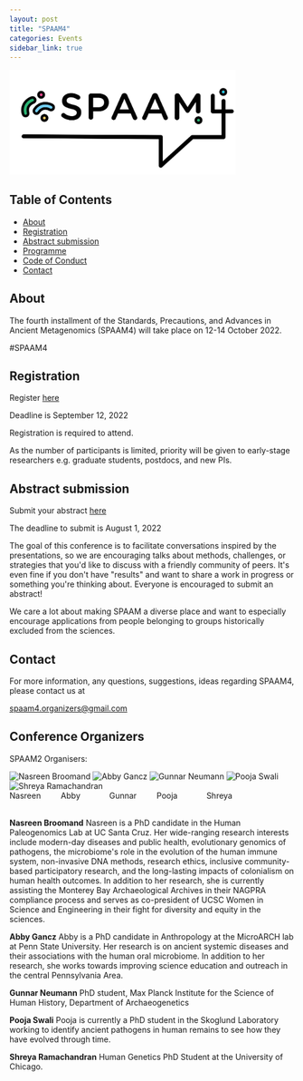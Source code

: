 ```yaml
---
layout: post
title: "SPAAM4"
categories: Events
sidebar_link: true
---
```


<img src="/assets/media/SPAAM4-Logo-Full-Colour.png" alt="SPAAM4 logo" width="400px" class="center">

## Table of Contents

- [About](#about)
- [Registration](#registration)
- [Abstract submission](#abstract-submission)
- [Programme](/events/spaam4/programme)
- [Code of Conduct](/code-of-conduct)
- [Contact](#contact)


## About

The fourth installment of the Standards, Precautions, and Advances in Ancient Metagenomics (SPAAM4) will take place on 12-14 October 2022. 

\#SPAAM4


## Registration

Register [here](https://tinyurl.com/SPAAM4Reg)

Deadline is September 12, 2022

Registration is required to attend. 

As the number of participants is limited, priority will be given to early-stage researchers e.g. graduate students, postdocs, and new PIs.


## Abstract submission

Submit your abstract [here](https://tinyurl.com/SPAAM4Abs)

The deadline to submit is August 1, 2022

The goal of this conference is to facilitate conversations inspired by the presentations, so we are encouraging talks about methods, challenges, or strategies that you'd like to discuss with a friendly community of peers. It's even fine if you don't have "results" and want to share a work in progress or something you're thinking about. Everyone is encouraged to submit an abstract! 

We care a lot about making SPAAM a diverse place and want to especially encourage applications from people belonging to groups historically excluded from the sciences.

## Contact

For more information, any questions, suggestions, ideas regarding SPAAM4, please contact us at 

spaam4.organizers@gmail.com

## Conference Organizers 

SPAAM2 Organisers:

<!--- Stolen ugly hack but it works from spaam2 -->
<div class="row" style="margin-right:20px;">
  <img src="https://ucschpg.files.wordpress.com/2020/03/naz.jpg?w=769" alt="Nasreen Broomand" width="90" height="83"> 
  <img src="https://anth.la.psu.edu/wp-content/uploads/sites/3/2021/11/image-119.jpeg" alt="Abby Gancz" width="90" height="83"> 
  <img src="https://0.academia-photos.com/56136265/15169636/19383450/s200_gunnar.neumann.jpg" alt="Gunnar Neumann" width="90" height="83"> 
  <img src="https://encrypted-tbn0.gstatic.com/images?q=tbn:ANd9GcSmT9juexPe7LyN9gdJF9XpE6BFjEx3XDXMtrEJxyEjag&s" alt="Pooja Swali" width="90" height="83"> 
  <img src="https://encrypted-tbn0.gstatic.com/images?q=tbn:ANd9GcSG1rWL389-q6SgK9TvJlN4UUldBJhOfuwYbf1FNKCM4w&s" alt="Shreya Ramachandran" width="90" height="83"> 
</div>
<div>
  Nasreen&nbsp;&nbsp;&nbsp;&nbsp;&nbsp;&nbsp;&nbsp;&nbsp;&nbsp;Abby&nbsp;&nbsp;&nbsp;&nbsp;&nbsp;&nbsp;&nbsp;&nbsp;&nbsp;&nbsp;&nbsp;&nbsp;&nbsp;Gunnar&nbsp;&nbsp;&nbsp;&nbsp;&nbsp;&nbsp;&nbsp;&nbsp;&nbsp;Pooja&nbsp;&nbsp;&nbsp;&nbsp;&nbsp;&nbsp;&nbsp;&nbsp;&nbsp;&nbsp;&nbsp;&nbsp;&nbsp;Shreya
</div>

</br>

**Nasreen Broomand**
Nasreen is a PhD candidate in the Human Paleogenomics Lab at UC Santa Cruz. Her wide-ranging research interests include modern-day diseases and public health, evolutionary genomics of pathogens, the microbiome's role in the evolution of the human immune system, non-invasive DNA methods, research ethics, inclusive community-based participatory research, and the long-lasting impacts of colonialism on human health outcomes. In addition to her research, she is currently assisting the Monterey Bay Archaeological Archives in their NAGPRA compliance process and serves as co-president of UCSC Women in Science and Engineering in their fight for diversity and equity in the sciences.

**Abby Gancz**
Abby is a PhD candidate in Anthropology at the MicroARCH lab at Penn State University. Her research is on ancient systemic diseases and their associations with the human oral microbiome. In addition to her research, she works towards improving science education and outreach in the central Pennsylvania Area.

**Gunnar Neumann**
PhD student, Max Planck Institute for the Science of Human History, Department of Archaeogenetics

**Pooja Swali**
Pooja is currently a PhD student in the Skoglund Laboratory working to identify ancient pathogens in human remains to see how they have evolved through time.

**Shreya Ramachandran**
Human Genetics PhD Student at the University of Chicago.

